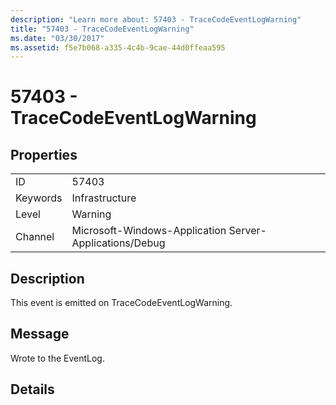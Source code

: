 ```yaml
---
description: "Learn more about: 57403 - TraceCodeEventLogWarning"
title: "57403 - TraceCodeEventLogWarning"
ms.date: "03/30/2017"
ms.assetid: f5e7b068-a335-4c4b-9cae-44d0ffeaa595
---
```

# 57403 - TraceCodeEventLogWarning

## Properties  
  
|||  
|-|-|  
|ID|57403|  
|Keywords|Infrastructure|  
|Level|Warning|  
|Channel|Microsoft-Windows-Application Server-Applications/Debug|  
  
## Description  

 This event is emitted on TraceCodeEventLogWarning.  
  
## Message  

 Wrote to the EventLog.  
  
## Details
